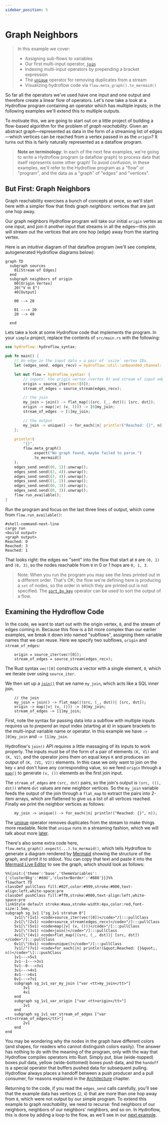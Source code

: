 ```yaml
---
sidebar_position: 5
---
```


# Graph Neighbors
> In this example we cover:
> * Assigning sub-flows to variables
> * Our first multi-input operator, [`join`](../syntax/surface_ops_gen.md#join)
> * Indexing multi-input operators by prepending a bracket expression
> * The [`unique`](../syntax/surface_ops_gen.md#unique) operator for removing duplicates from a stream
> * Visualizing hydroflow code via `flow.meta_graph().to_mermaid()`

So far all the operators we've used have one input and one output and therefore
create a linear flow of operators. Let's now take a look at a Hydroflow program containing
an operator which has multiple inputs; in the following examples we'll extend this to
multiple outputs.

To motivate this, we are going to start out on a little project of building a flow-based algorithm 
for the problem of *graph reachability*. 
Given an abstract graph—represented as data in the form of a streaming list of edges—which 
vertices can be reached from a vertex passed in as the `origin`? It turns out this is fairly 
naturally represented as a dataflow program. 

> **Note on terminology**: In each of the next few examples, we're going to write a Hydroflow program (a dataflow graph) to process data that itself represents some other graph! To avoid confusion, in these examples, we'll refer to the Hydroflow program as a "flow" or "program", and the data as a "graph" of "edges" and "vertices".

## But First: Graph Neighbors
Graph reachability exercises a bunch of concepts at once, so we'll start here with a simpler flow that 
finds graph *neighbors*: vertices that are just one hop away. 

Our graph neighbors Hydroflow program will take
our initial `origin` vertex as one input, and join it another input that streams in all the edges—this 
join will stream out the vertices that are one hop (edge) away from the starting vertex. 

Here is an *intuitive* diagram of that dataflow program (we'll see complete, autogenerated Hydroflow diagrams
below):
```mermaid
graph TD
  subgraph sources
    01[Stream of Edges]
  end
  subgraph neighbors of origin
    00[Origin Vertex]
    20("V ⨝ E")
    40[Output]

    00 --> 20
    
    01 ---> 20
    20 --> 40
    
  end
```

Lets take a look at some Hydroflow code that implements the program. In your `simple` project,
replace the contents of `src/main.rs` with the following:

```rust
use hydroflow::hydroflow_syntax;

pub fn main() {
    // An edge in the input data = a pair of `usize` vertex IDs.
    let (edges_send, edges_recv) = hydroflow::util::unbounded_channel::<(usize, usize)>();

    let mut flow = hydroflow_syntax! {
        // inputs: the origin vertex (vertex 0) and stream of input edges
        origin = source_iter(vec![0]);
        stream_of_edges = source_stream(edges_recv);

        // the join
        my_join = join() -> flat_map(|(src, (_, dst))| [src, dst]);
        origin -> map(|v| (v, ())) -> [0]my_join;
        stream_of_edges -> [1]my_join;

        // the output
        my_join -> unique() -> for_each(|n| println!("Reached: {}", n));
    };

    println!(
        "{}",
        flow.meta_graph()
            .expect("No graph found, maybe failed to parse.")
            .to_mermaid()
    );
    edges_send.send((0, 1)).unwrap();
    edges_send.send((2, 4)).unwrap();
    edges_send.send((3, 4)).unwrap();
    edges_send.send((1, 2)).unwrap();
    edges_send.send((0, 3)).unwrap();
    edges_send.send((0, 3)).unwrap();
    flow.run_available();
}
```

Run the program and focus on the last three lines of output, which come from `flow.run_available()`:
```console
#shell-command-next-line
cargo run
<build output>
<graph output>
Reached: 0
Reached: 3
Reached: 1
```
That looks right: the edges we "sent" into the flow that start at `0` are 
`(0, 1)` and `(0, 3)`, so the nodes reachable from `0` in 0 or 1 hops are `0, 1, 3`.

> Note: When you run the program you may see the lines printed out in a different order. That's OK; the flow we're defining here is producing a `set` of nodes, so the order in which they are printed out is not specified. The [`sort_by_key`](../syntax/surface_ops_gen.md#sort_by_key) operator can be used to sort the output of a flow.

## Examining the Hydroflow Code
In the code, we want to start out with the origin vertex, `0`,
and the stream of edges coming in. Because this flow is a bit more complex
than our earlier examples, we break it down into named "subflows", assigning them variable
names that we can reuse. Here we specify two subflows, `origin` and `stream_of_edges`:
```rust,ignore
    origin = source_iter(vec![0]);
    stream_of_edges = source_stream(edges_recv);
```
The Rust syntax `vec![0]` constructs a vector with a single element, `0`, which we iterate
over using `source_iter`.

We then set up a [`join()`](../syntax/surface_ops_gen.md#join) that we
name `my_join`, which acts like a SQL inner join. 
```rust,ignore
    // the join
    my_join = join() -> flat_map(|(src, (_, dst))| [src, dst]);
    origin -> map(|v| (v, ())) -> [0]my_join;
    stream_of_edges -> [1]my_join;
```
First, note the syntax for passing data into a subflow with multiple inputs requires us to *prepend* 
an input index (starting at `0`) in square brackets to the multi-input variable name or operator.  In this example we have `-> [0]my_join`
and `-> [1]my_join`.

Hydroflow's `join()` API requires
a little massaging of its inputs to work properly.
The inputs must be of the form of a pair of elements `(K, V1)`
and `(K, V2)`, and the operator joins them on equal keys `K` and produces an
output of `(K, (V1, V2))` elements. In this case we only want to join on the key `v` and
don't have any corresponding value, so we feed `origin` through a [`map()`](../syntax/surface_ops_gen.md#map)
to generate `(v, ())` elements as the first join input. 

The `stream_of_edges` are `(src, dst)` pairs,
so the join's output is `(src, ((), dst))` where `dst` values are new neighbor
vertices. So the `my_join` variable feeds the output of the join through a `flat_map` to extract the pairs into 2-item arrays, which are flattened to give us a list of all vertices reached.
Finally we print the neighbor vertices as follows:
```rust,ignore
    my_join -> unique() -> for_each(|n| println!("Reached: {}", n));
```
The [unique](../syntax/surface_ops_gen.md#unique) operator removes duplicates from the stream to make things more readable. Note that `unique` runs in a streaming fashion, which we will talk about more [later](./example_6_unreachability#strata-and-ticks).

There's
also some extra code here, `flow.meta_graph().expect(...).to_mermaid()`, which tells
Hydroflow to
generate a diagram rendered by [Mermaid](https://mermaid-js.github.io/) showing
the structure of the graph, and print it to stdout. You can copy that text and paste it into the [Mermaid Live Editor](https://mermaid-js.github.io/mermaid-live-editor/) to see the graph, which should look as follows:

```mermaid
%%{init:{'theme':'base','themeVariables':{'clusterBkg':'#ddd','clusterBorder':'#888'}}}%%
flowchart TD
classDef pullClass fill:#02f,color:#999,stroke:#000,text-align:left,white-space:pre
classDef pushClass fill:#ff0,stroke:#000,text-align:left,white-space:pre
linkStyle default stroke:#aaa,stroke-width:4px,color:red,font-size:1.5em;
subgraph sg_1v1 ["sg_1v1 stratum 0"]
    1v1[\"(1v1) <code>source_iter(vec![0])</code>"/]:::pullClass
    2v1[\"(2v1) <code>source_stream(edges_recv)</code>"/]:::pullClass
    5v1[\"(5v1) <code>map(|v| (v, ()))</code>"/]:::pullClass
    3v1[\"(3v1) <code>join()</code>"/]:::pullClass
    4v1[\"(4v1) <code>flat_map(|(src, (_, dst))| [src, dst])</code>"/]:::pullClass
    6v1[\"(6v1) <code>unique()</code>"/]:::pullClass
    7v1[/"(7v1) <code>for_each(|n| println!(&quot;Reached: {}&quot;, n))</code>"\]:::pushClass
    1v1--->5v1
    2v1--1--->3v1
    5v1--0--->3v1
    3v1--->4v1
    4v1--->6v1
    6v1--->7v1
    subgraph sg_1v1_var_my_join ["var <tt>my_join</tt>"]
        3v1
        4v1
    end
    subgraph sg_1v1_var_origin ["var <tt>origin</tt>"]
        1v1
    end
    subgraph sg_1v1_var_stream_of_edges ["var <tt>stream_of_edges</tt>"]
        2v1
    end
end
```

You may be wondering why the nodes in the graph have different colors (and shapes, for readers who cannot distinguish
colors easily). The answer has nothing to do with the meaning of the program, only with the way that Hydroflow compiles 
operators into Rust. Simply put, blue (wide-topped) boxes _pull_ data, yellow (wide-bottomed) boxes _push_ data, and the `handoff` is a special operator that buffers pushed data for subsequent pulling. Hydroflow always places a handoff
between a push producer and a pull consumer, for reasons explained in the [Architecture](../architecture/index.md) chapter.

Returning to the code, if you read the `edges_send` calls carefully, you'll see that the example data 
has vertices (`2`, `4`) that are more than one hop away from `0`, which were
not output by our simple program. To extend this example to graph *reachability*, 
we need to recurse: find neighbors of our neighbors, neighbors of our neighbors' neighbors, and so on. In Hydroflow,
this is done by adding a loop to the flow, as we'll see in our [next example](example_5_reachability.md).

